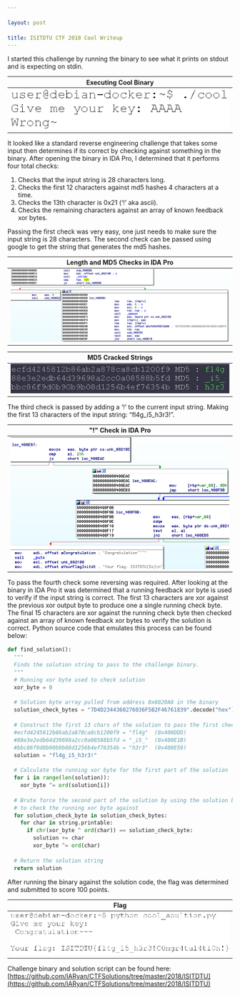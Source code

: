 ```yaml
---

layout: post

title: ISITDTU CTF 2018 Cool Writeup
---
```


I started this challenge by running the binary to see what it prints on stdout and is expecting on stdin.

| Executing Cool Binary |
|---|
|![Execute Binary](/images/ISITDTU/cool/cool_run.png)|

It looked like a standard reverse engineering challenge that takes some input then determines if its correct by checking against something in the binary. After opening the binary in IDA Pro, I determined that it performs four total checks:
  1.	Checks that the input string is 28 characters long.
  2.	Checks the first 12 characters against md5 hashes 4 characters at a time.
  3.	Checks the 13th character is 0x21 (‘!’ aka ascii).
  4.	Checks the remaining characters against an array of known feedback xor bytes.

Passing the first check was very easy, one just needs to make sure the input string is 28 characters. The second check can be passed using google to get the string that generates the md5 hashes.

| Length and MD5 Checks in IDA Pro |
|---|
|![Length and MD5 Checks in IDA Pro](/images/ISITDTU/cool/cool_strlen_md5.png)|

| MD5 Cracked Strings |
|---|
|![MD5 Cracked Strings](/images/ISITDTU/cool/cool_hashes.png)|

The third check is passed by adding a ‘!’ to the current input string. Making the first 13 characters of the input string: “fl4g_i5_h3r3!”. 

| "!" Check in IDA Pro |
|---|
|!["!" Check in IDA Pro](/images/ISITDTU/cool/cool_13_char.png)|

To pass the fourth check some reversing was required. After looking at the binary in IDA Pro it was determined that a running feedback xor byte is used to verify if the input string is correct. The first 13 characters are xor against the previous xor output byte to produce one a single running check byte. The final 15 characters are xor against the running check byte then checked against an array of known feedback xor bytes to verify the solution is correct. Python source code that emulates this process can be found below:
```python
def find_solution():
  """
  Finds the solution string to pass to the challenge binary.
  """
  # Running xor byte used to check solution
  xor_byte = 0

  # Solution byte array pulled from address 0x6020A8 in the binary
  solution_check_bytes = "7D4D2344360276036F5B2F46761839".decode("hex")

  # Construct the first 13 chars of the solution to pass the first checks in binary
  #ecfd4245812b86ab2a878ca8cb1200f9 = "fl4g"  (0x400DDD)
  #88e3e2edb64d39698a2cc0a08588b5fd = "_i5_"  (0x400E1B)
  #bbc86f9d0b90b9b08d1256b4ef76354b = "h3r3"  (0x400E59)
  solution = "fl4g_i5_h3r3!"

  # Calculate the running xor byte for the first part of the solution
  for i in range(len(solution)):
    xor_byte ^= ord(solution[i])
    
  # Brute force the second part of the solution by using the solution byte array
  # to check the running xor byte against
  for solution_check_byte in solution_check_bytes:
    for char in string.printable:
      if chr(xor_byte ^ ord(char)) == solution_check_byte:
        solution += char
        xor_byte ^= ord(char)

  # Return the solution string
  return solution
```
After running the binary against the solution code, the flag was determined and submitted to score 100 points.

| Flag |
|---|
|![Flag](/images/ISITDTU/cool/cool_flag.png)|

Challenge binary and solution script can be found here: [https://github.com/IARyan/CTFSolutions/tree/master/2018/ISITDTU](https://github.com/IARyan/CTFSolutions/tree/master/2018/ISITDTU)
